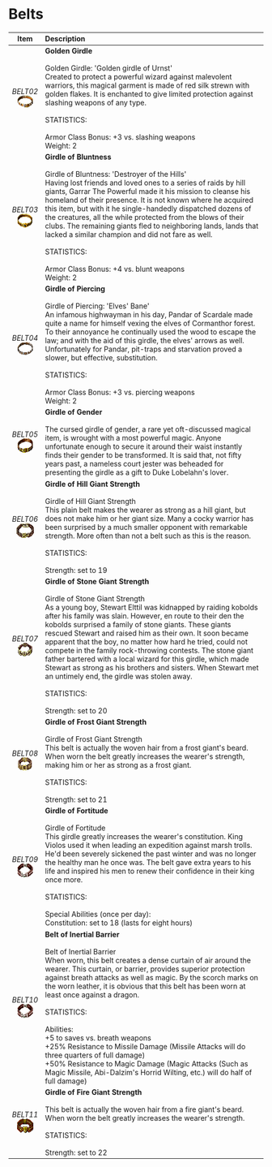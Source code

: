 
# Belts
| Item | Description |
| :-------: | :-------  |
| *BELT02*<br />![Icon](/Item-Descriptions/Vanilla/Images/BELT02.png "Golden Girdle") | **Golden Girdle**<br /><br />Golden Girdle:  'Golden girdle of Urnst'<br />Created to protect a powerful wizard against malevolent warriors, this magical garment is made of red silk strewn with golden flakes.  It is enchanted to give limited protection against slashing weapons of any type.<br /><br />STATISTICS:<br /><br />Armor Class Bonus:  +3 vs. slashing weapons<br />Weight:  2|
| *BELT03*<br />![Icon](../Images/BELT03.png "Girdle of Bluntness") | **Girdle of Bluntness**<br /><br />Girdle of Bluntness:  'Destroyer of the Hills'<br />Having lost friends and loved ones to a series of raids by hill giants, Garrar The Powerful made it his mission to cleanse his homeland of their presence.  It is not known where he acquired this item, but with it he single-handedly dispatched dozens of the creatures, all the while protected from the blows of their clubs.  The remaining giants fled to neighboring lands, lands that lacked a similar champion and did not fare as well.<br /><br />STATISTICS:<br /><br />Armor Class Bonus:  +4 vs. blunt weapons<br />Weight:  2|
| *BELT04*<br />![Icon](../Images/BELT04.png "Girdle of Piercing") | **Girdle of Piercing**<br /><br />Girdle of Piercing:  'Elves' Bane'<br />An infamous highwayman in his day, Pandar of Scardale made quite a name for himself vexing the elves of Cormanthor forest.  To their annoyance he continually used the wood to escape the law; and with the aid of this girdle, the elves' arrows as well.  Unfortunately for Pandar, pit-traps and starvation proved a slower, but effective, substitution.<br /><br />STATISTICS:<br /><br />Armor Class Bonus:  +3 vs. piercing weapons<br />Weight:  2|
| *BELT05*<br />![Icon](../Images/BELT05.png "Girdle of Gender") | **Girdle of Gender**<br /><br />The cursed girdle of gender, a rare yet oft-discussed magical item, is wrought with a most powerful magic. Anyone unfortunate enough to secure it around their waist instantly finds their gender to be transformed. It is said that, not fifty years past, a nameless court jester was beheaded for presenting the girdle as a gift to Duke Lobelahn's lover.|
| *BELT06*<br />![Icon](../Images/BELT06.png "Girdle of Hill Giant Strength") | **Girdle of Hill Giant Strength**<br /><br />Girdle of Hill Giant Strength<br />This plain belt makes the wearer as strong as a hill giant, but does not make him or her giant size.  Many a cocky warrior has been surprised by a much smaller opponent with remarkable strength.  More often than not a belt such as this is the reason.<br /><br />STATISTICS:<br /><br />Strength: set to 19|
| *BELT07*<br />![Icon](../Images/BELT07.png "Girdle of Stone Giant Strength") | **Girdle of Stone Giant Strength**<br /><br />Girdle of Stone Giant Strength<br />As a young boy, Stewart Elttil was kidnapped by raiding kobolds after his family was slain.  However, en route to their den the kobolds surprised a family of stone giants.  These giants rescued Stewart and raised him as their own.  It soon became apparent that the boy, no matter how hard he tried, could not compete in the family rock-throwing contests.  The stone giant father bartered with a local wizard for this girdle, which made Stewart as strong as his brothers and sisters.  When Stewart met an untimely end, the girdle was stolen away.<br /><br />STATISTICS:<br /><br />Strength: set to 20|
| *BELT08*<br />![Icon](../Images/BELT08.png "Girdle of Frost Giant Strength") | **Girdle of Frost Giant Strength**<br /><br />Girdle of Frost Giant Strength<br />This belt is actually the woven hair from a frost giant's beard.  When worn the belt greatly increases the wearer's strength, making him or her as strong as a frost giant.<br /><br />STATISTICS:<br /><br />Strength: set to 21|
| *BELT09*<br />![Icon](../Images/BELT09.png "Girdle of Fortitude") | **Girdle of Fortitude**<br /><br />Girdle of Fortitude<br />This girdle greatly increases the wearer's constitution.  King Violos used it when leading an expedition against marsh trolls.  He'd been severely sickened the past winter and was no longer the healthy man he once was.  The belt gave extra years to his life and inspired his men to renew their confidence in their king once more.<br /><br />STATISTICS:<br /><br />Special Abilities (once per day):<br /> Constitution: set to 18 (lasts for eight hours)|
| *BELT10*<br />![Icon](../Images/BELT10.png "Belt of Inertial Barrier") | **Belt of Inertial Barrier**<br /><br />Belt of Inertial Barrier<br />When worn, this belt creates a dense curtain of air around the wearer.  This curtain, or barrier, provides superior protection against breath attacks as well as magic.  By the scorch marks on the worn leather, it is obvious that this belt has been worn at least once against a dragon.<br /><br />STATISTICS:<br /><br />Abilities:<br /> +5 to saves vs. breath weapons<br /> +25% Resistance to Missile Damage (Missile Attacks will do three quarters of full damage)<br /> +50% Resistance to Magic Damage (Magic Attacks  (Such as Magic Missile, Abi-Dalzim's Horrid Wilting, etc.) will do half of full damage)|
| *BELT11*<br />![Icon](../Images/BELT11.png "Girdle of Fire Giant Strength") | **Girdle of Fire Giant Strength**<br /><br />This belt is actually the woven hair from a fire giant's beard.  When worn the belt greatly increases the wearer's strength.<br /><br />STATISTICS:<br /><br />Strength: set to 22|
